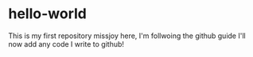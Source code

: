 # hello-world
This is my first repository
missjoy here, I'm follwoing the github guide
I'll now add any code I write to github!
